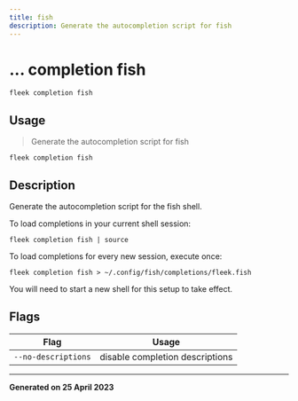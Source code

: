 ```yaml
---
title: fish
description: Generate the autocompletion script for fish
---
```


# ... completion fish
`fleek completion fish`

## Usage
> Generate the autocompletion script for fish

```shell
fleek completion fish
```

## Description


Generate the autocompletion script for the fish shell.

To load completions in your current shell session:

	fleek completion fish | source

To load completions for every new session, execute once:

	fleek completion fish > ~/.config/fish/completions/fleek.fish

You will need to start a new shell for this setup to take effect.



## Flags
|Flag|Usage|
|----|-----|
|`--no-descriptions`|disable completion descriptions|


---
**Generated on 25 April 2023**
